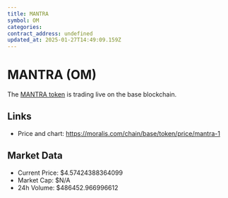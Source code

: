 ```yaml
---
title: MANTRA
symbol: OM
categories: 
contract_address: undefined
updated_at: 2025-01-27T14:49:09.159Z
---
```


# MANTRA (OM)
The [MANTRA token](https://moralis.com/chain/base/token/price/mantra-1) is trading live on the base blockchain.

## Links
- Price and chart: https://moralis.com/chain/base/token/price/mantra-1

## Market Data
- Current Price: $4.57424388364099
- Market Cap: $N/A
- 24h Volume: $486452.966996612
